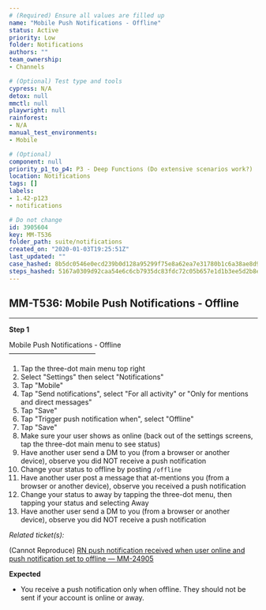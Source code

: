 ```yaml
---
# (Required) Ensure all values are filled up
name: "Mobile Push Notifications - Offline"
status: Active
priority: Low
folder: Notifications
authors: ""
team_ownership: 
- Channels

# (Optional) Test type and tools
cypress: N/A
detox: null
mmctl: null
playwright: null
rainforest: 
- N/A
manual_test_environments: 
- Mobile

# (Optional)
component: null
priority_p1_to_p4: P3 - Deep Functions (Do extensive scenarios work?)
location: Notifications
tags: []
labels: 
- 1.42-p123
- notifications

# Do not change
id: 3905604
key: MM-T536
folder_path: suite/notifications
created_on: "2020-01-03T19:25:51Z"
last_updated: ""
case_hashed: 8b5dc0546e0ecd239b0d128a95299f75e8a62ea7e31780b1c6a38ae8d9d8b5edd1a812338bb774999c67a67d0f80d5b7
steps_hashed: 5167a0309d92caa54e6c6cb7935dc83fdc72c05b657e1d1b3ee5d2b8e290a3efd012c79870424ed3cf99540e56829be8
---
```


## MM-T536: Mobile Push Notifications - Offline

---

**Step 1**

Mobile Push Notifications - Offline\
–––––––––––––––––––––––––

1. Tap the three-dot main menu top right
2. Select "Settings" then select "Notifications"
3. Tap "Mobile"
4. Tap "Send notifications", select "For all activity" or "Only for mentions and direct messages"
5. Tap "Save"
6. Tap "Trigger push notification when", select "Offline"
7. Tap "Save"
8. Make sure your user shows as online (back out of the settings screens, tap the three-dot main menu to see status)
9. Have another user send a DM to you (from a browser or another device), observe you did NOT receive a push notification
10. Change your status to offline by posting `/offline`
11. Have another user post a message that at-mentions you (from a browser or another device), observe you received a push notification
12. Change your status to away by tapping the three-dot menu, then tapping your status and selecting Away
13. Have another user send a DM to you (from a browser or another device), observe you did NOT receive a push notification

_Related ticket(s):_

(Cannot Reproduce) [RN push notification received when user online and push notification set to offline — MM-24905](https://mattermost.atlassian.net/browse/MM-24905)

**Expected**

- You receive a push notification only when offline. They should not be sent if your account is online or away.
